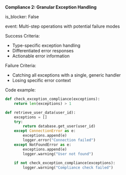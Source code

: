 <b>Compliance 2: Granular Exception Handling</b>

is_blocker: False

event: Multi-step operations with potential failure modes

Success Criteria:
- Type-specific exception handling
- Differentiated error responses
- Actionable error information

Failure Criteria:
- Catching all exceptions with a single, generic handler
- Losing specific error context

Code example:

```python
def check_exception_compliance(exceptions):
    return len(exceptions) > 1

def retrieve_user_data(user_id):
    exceptions = []
    try:
        return database.get_user(user_id)
    except ConnectionError as e:
        exceptions.append(e)
        logger.error("Connection failed")
    except NotFoundError as e:
        exceptions.append(e)
        logger.warning("User not found")
    
    if not check_exception_compliance(exceptions):
        logger.warning("Compliance check failed")
```
